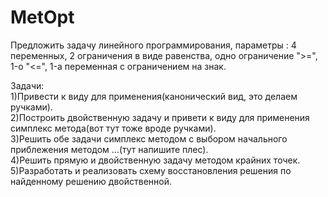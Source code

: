 # MetOpt </br>
Предложить задачу линейного программирования, параметры :
4 переменных, 2 ограничения в виде равенства, одно ограничение ">=", 1-o "<=", 1-а переменная с ограничением на знак.</br>

Задачи:</br>
1)Привести к виду для применения(канонический вид, это делаем ручками).</br>
2)Построить двойственную задачу и привети к виду для применения симплекс метода(вот тут тоже вроде ручками).</br>
3)Решить обе задачи симплекс методом с выбором начального приблежения методом ...(тут напишите плес).</br>
4)Решить прямую и двойственную задачу методом крайних точек.</br>
5)Разработать и реализовать схему восстановления решения по найденному решению двойственной.
